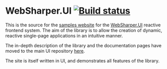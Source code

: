 # WebSharper.UI [![Build status](https://ci.appveyor.com/api/projects/status/n8uco25vdshc2lae?svg=true)](https://ci.appveyor.com/project/IntelliFactory/websharper-ui-next-samples)

This is the source for the [samples
website](http://intellifactory.github.io/websharper.ui.next.samples) for
the
[WebSharper.UI](http://www.github.com/dotnet-websharper/ui)
reactive frontend system. The aim of the library is to allow the
creation of dynamic, reactive single-page applications in an intuitive
manner.

The in-depth description of the library and the documentation pages have
moved to the main UI repository
[here](http://www.github.com/dotnet-websharper/ui).

The site is itself written in UI, and demonstrates all features of
the library.

